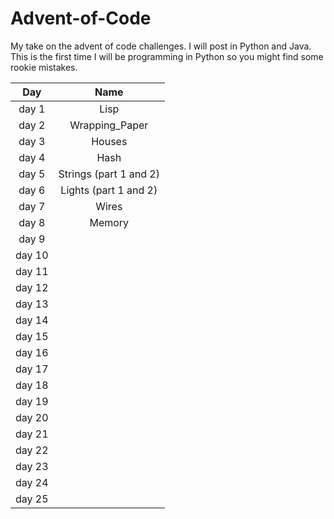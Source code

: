 # Advent-of-Code
My take on the advent of code challenges. I will post in Python and Java. This is the first time I will be programming in Python so you might find some rookie mistakes.


| Day       |     Name      
| :-------------: |:-------------:|
| day 1      | Lisp |
| day 2      |    Wrapping_Paper   |
| day 3      |    Houses   |
| day 4      |    Hash   |
| day 5      |    Strings (part 1 and 2)  |
| day 6      |    Lights (part 1 and 2)   |
| day 7      |    Wires   |
| day 8      |    Memory   |
| day 9      |       |
| day 10      |       |
| day 11      |      |
| day 12      |       |
| day 13      |       |
| day 14      |       |
| day 15      |       |
| day 16      |       |
| day 17      |       |
| day 18      |       |
| day 19      |       |
| day 20      |       |
| day 21      |       |
| day 22      |       |
| day 23      |       |
| day 24      |       |
| day 25      |       |
